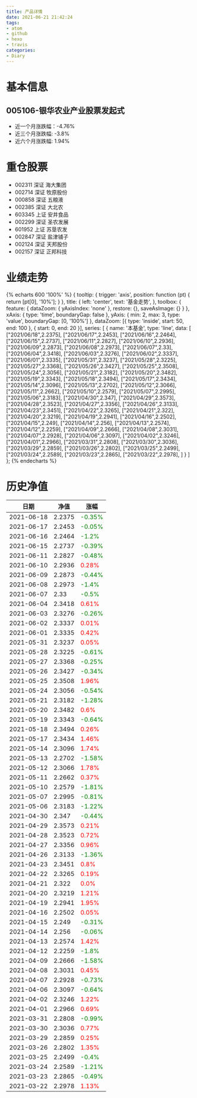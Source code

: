 ```yaml
---
title: 产品详情
date: 2021-06-21 21:42:24
tags:
- atom
- github
- hexo
- travis
categories:
- Diary
---
```


# 基本信息
## 005106-银华农业产业股票发起式
- 近一个月涨跌幅：-4.76%
- 近三个月涨跌幅: -3.8%
- 近六个月涨跌幅: 1.94%

# 重仓股票
- 002311 深证 海大集团
- 002714 深证 牧原股份
- 000858 深证 五粮液
- 002385 深证 大北农
- 603345 上证 安井食品
- 002299 深证 圣农发展
- 601952 上证 苏垦农发
- 002847 深证 盐津铺子
- 002124 深证 天邦股份
- 002157 深证 正邦科技
# 业绩走势

{% echarts 600 '100%' %}
{
  tooltip: {
        trigger: 'axis',
        position: function (pt) {
            return [pt[0], '10%'];
        }
    },
    title: {
        left: 'center',
        text: '基金走势',
    },
    toolbox: {
        feature: {
            dataZoom: {
                yAxisIndex: 'none'
            },
            restore: {},
            saveAsImage: {}
        }
    },
    xAxis: {
        type: 'time',
        boundaryGap: false
    },
    yAxis: {
        min: 2,
        max: 3,
        type: 'value',
        boundaryGap: [0, '100%']
    },
    dataZoom: [{
        type: 'inside',
        start: 50,
        end: 100
    }, {
        start: 0,
        end: 20
    }],
    series: [
        {
            name: '本基金',
            type: 'line',
            data: [
["2021/06/18",2.2375],
["2021/06/17",2.2453],
["2021/06/16",2.2464],
["2021/06/15",2.2737],
["2021/06/11",2.2827],
["2021/06/10",2.2936],
["2021/06/09",2.2873],
["2021/06/08",2.2973],
["2021/06/07",2.33],
["2021/06/04",2.3418],
["2021/06/03",2.3276],
["2021/06/02",2.3337],
["2021/06/01",2.3335],
["2021/05/31",2.3237],
["2021/05/28",2.3225],
["2021/05/27",2.3368],
["2021/05/26",2.3427],
["2021/05/25",2.3508],
["2021/05/24",2.3056],
["2021/05/21",2.3182],
["2021/05/20",2.3482],
["2021/05/19",2.3343],
["2021/05/18",2.3494],
["2021/05/17",2.3434],
["2021/05/14",2.3096],
["2021/05/13",2.2702],
["2021/05/12",2.3066],
["2021/05/11",2.2662],
["2021/05/10",2.2579],
["2021/05/07",2.2995],
["2021/05/06",2.3183],
["2021/04/30",2.347],
["2021/04/29",2.3573],
["2021/04/28",2.3523],
["2021/04/27",2.3356],
["2021/04/26",2.3133],
["2021/04/23",2.3451],
["2021/04/22",2.3265],
["2021/04/21",2.322],
["2021/04/20",2.3219],
["2021/04/19",2.2941],
["2021/04/16",2.2502],
["2021/04/15",2.249],
["2021/04/14",2.256],
["2021/04/13",2.2574],
["2021/04/12",2.2259],
["2021/04/09",2.2666],
["2021/04/08",2.3031],
["2021/04/07",2.2928],
["2021/04/06",2.3097],
["2021/04/02",2.3246],
["2021/04/01",2.2966],
["2021/03/31",2.2808],
["2021/03/30",2.3036],
["2021/03/29",2.2859],
["2021/03/26",2.2802],
["2021/03/25",2.2499],
["2021/03/24",2.2589],
["2021/03/23",2.2865],
["2021/03/22",2.2978],
]
        }
    ]
};
{% endecharts %}

# 历史净值

| 日期 | 净值 | 涨幅 |
| --- | --- | --- |
|2021-06-18|2.2375|<font color=green>-0.35%</font>|
|2021-06-17|2.2453|<font color=green>-0.05%</font>|
|2021-06-16|2.2464|<font color=green>-1.2%</font>|
|2021-06-15|2.2737|<font color=green>-0.39%</font>|
|2021-06-11|2.2827|<font color=green>-0.48%</font>|
|2021-06-10|2.2936|<font color=red>0.28%</font>|
|2021-06-09|2.2873|<font color=green>-0.44%</font>|
|2021-06-08|2.2973|<font color=green>-1.4%</font>|
|2021-06-07|2.33|<font color=green>-0.5%</font>|
|2021-06-04|2.3418|<font color=red>0.61%</font>|
|2021-06-03|2.3276|<font color=green>-0.26%</font>|
|2021-06-02|2.3337|<font color=red>0.01%</font>|
|2021-06-01|2.3335|<font color=red>0.42%</font>|
|2021-05-31|2.3237|<font color=red>0.05%</font>|
|2021-05-28|2.3225|<font color=green>-0.61%</font>|
|2021-05-27|2.3368|<font color=green>-0.25%</font>|
|2021-05-26|2.3427|<font color=green>-0.34%</font>|
|2021-05-25|2.3508|<font color=red>1.96%</font>|
|2021-05-24|2.3056|<font color=green>-0.54%</font>|
|2021-05-21|2.3182|<font color=green>-1.28%</font>|
|2021-05-20|2.3482|<font color=red>0.6%</font>|
|2021-05-19|2.3343|<font color=green>-0.64%</font>|
|2021-05-18|2.3494|<font color=red>0.26%</font>|
|2021-05-17|2.3434|<font color=red>1.46%</font>|
|2021-05-14|2.3096|<font color=red>1.74%</font>|
|2021-05-13|2.2702|<font color=green>-1.58%</font>|
|2021-05-12|2.3066|<font color=red>1.78%</font>|
|2021-05-11|2.2662|<font color=red>0.37%</font>|
|2021-05-10|2.2579|<font color=green>-1.81%</font>|
|2021-05-07|2.2995|<font color=green>-0.81%</font>|
|2021-05-06|2.3183|<font color=green>-1.22%</font>|
|2021-04-30|2.347|<font color=green>-0.44%</font>|
|2021-04-29|2.3573|<font color=red>0.21%</font>|
|2021-04-28|2.3523|<font color=red>0.72%</font>|
|2021-04-27|2.3356|<font color=red>0.96%</font>|
|2021-04-26|2.3133|<font color=green>-1.36%</font>|
|2021-04-23|2.3451|<font color=red>0.8%</font>|
|2021-04-22|2.3265|<font color=red>0.19%</font>|
|2021-04-21|2.322|<font color=red>0.0%</font>|
|2021-04-20|2.3219|<font color=red>1.21%</font>|
|2021-04-19|2.2941|<font color=red>1.95%</font>|
|2021-04-16|2.2502|<font color=red>0.05%</font>|
|2021-04-15|2.249|<font color=green>-0.31%</font>|
|2021-04-14|2.256|<font color=green>-0.06%</font>|
|2021-04-13|2.2574|<font color=red>1.42%</font>|
|2021-04-12|2.2259|<font color=green>-1.8%</font>|
|2021-04-09|2.2666|<font color=green>-1.58%</font>|
|2021-04-08|2.3031|<font color=red>0.45%</font>|
|2021-04-07|2.2928|<font color=green>-0.73%</font>|
|2021-04-06|2.3097|<font color=green>-0.64%</font>|
|2021-04-02|2.3246|<font color=red>1.22%</font>|
|2021-04-01|2.2966|<font color=red>0.69%</font>|
|2021-03-31|2.2808|<font color=green>-0.99%</font>|
|2021-03-30|2.3036|<font color=red>0.77%</font>|
|2021-03-29|2.2859|<font color=red>0.25%</font>|
|2021-03-26|2.2802|<font color=red>1.35%</font>|
|2021-03-25|2.2499|<font color=green>-0.4%</font>|
|2021-03-24|2.2589|<font color=green>-1.21%</font>|
|2021-03-23|2.2865|<font color=green>-0.49%</font>|
|2021-03-22|2.2978|<font color=red>1.13%</font>|
